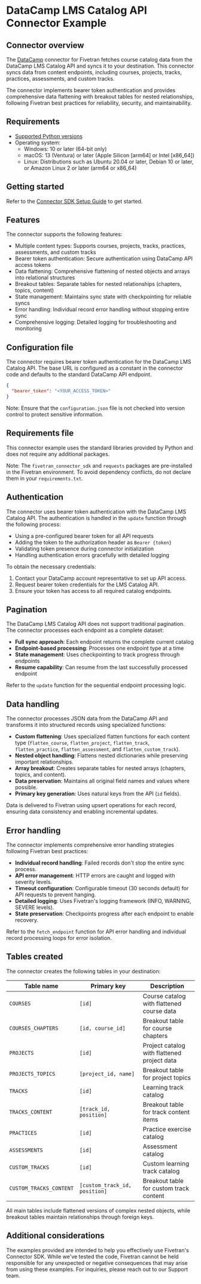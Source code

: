 # DataCamp LMS Catalog API Connector Example

## Connector overview

The [DataCamp](https://www.datacamp.com/) connector for Fivetran fetches course catalog data from the DataCamp LMS Catalog API and syncs it to your destination. This connector syncs data from content endpoints, including courses, projects, tracks, practices, assessments, and custom tracks.

The connector implements bearer token authentication and provides comprehensive data flattening with breakout tables for nested relationships, following Fivetran best practices for reliability, security, and maintainability.

## Requirements

- [Supported Python versions](https://github.com/fivetran/fivetran_connector_sdk/blob/main/README.md#requirements)
- Operating system:
  - Windows: 10 or later (64-bit only)
  - macOS: 13 (Ventura) or later (Apple Silicon [arm64] or Intel [x86_64])
  - Linux: Distributions such as Ubuntu 20.04 or later, Debian 10 or later, or Amazon Linux 2 or later (arm64 or x86_64)

## Getting started

Refer to the [Connector SDK Setup Guide](https://fivetran.com/docs/connectors/connector-sdk/setup-guide) to get started.

## Features

The connector supports the following features:

- Multiple content types: Supports courses, projects, tracks, practices, assessments, and custom tracks
- Bearer token authentication: Secure authentication using DataCamp API access tokens
- Data flattening: Comprehensive flattening of nested objects and arrays into relational structures
- Breakout tables: Separate tables for nested relationships (chapters, topics, content)
- State management: Maintains sync state with checkpointing for reliable syncs
- Error handling: Individual record error handling without stopping entire sync
- Comprehensive logging: Detailed logging for troubleshooting and monitoring

## Configuration file

The connector requires bearer token authentication for the DataCamp LMS Catalog API. The base URL is configured as a constant in the connector code and defaults to the standard DataCamp API endpoint.

```json
{
  "bearer_token": "<YOUR_ACCESS_TOKEN>"
}
```

Note: Ensure that the `configuration.json` file is not checked into version control to protect sensitive information.

## Requirements file

This connector example uses the standard libraries provided by Python and does not require any additional packages.

Note: The `fivetran_connector_sdk` and `requests` packages are pre-installed in the Fivetran environment. To avoid dependency conflicts, do not declare them in your `requirements.txt`.

## Authentication

The connector uses bearer token authentication with the DataCamp LMS Catalog API. The authentication is handled in the `update` function through the following process:

- Using a pre-configured bearer token for all API requests
- Adding the token to the authorization header as `Bearer {token}`
- Validating token presence during connector initialization
- Handling authentication errors gracefully with detailed logging

To obtain the necessary credentials:
1. Contact your DataCamp account representative to set up API access.
2. Request bearer token credentials for the LMS Catalog API.
3. Ensure your token has access to all required catalog endpoints.

## Pagination

The DataCamp LMS Catalog API does not support traditional pagination. The connector processes each endpoint as a complete dataset:

- **Full sync approach**: Each endpoint returns the complete current catalog
- **Endpoint-based processing**: Processes one endpoint type at a time
- **State management**: Uses checkpointing to track progress through endpoints
- **Resume capability**: Can resume from the last successfully processed endpoint

Refer to the `update` function for the sequential endpoint processing logic.

## Data handling

The connector processes JSON data from the DataCamp API and transforms it into structured records using specialized functions:

- **Custom flattening**: Uses specialized flatten functions for each content type (`flatten_course`, `flatten_project`, `flatten_track`, `flatten_practice`, `flatten_assessment`, and `flatten_custom_track`).
- **Nested object handling**: Flattens nested dictionaries while preserving important relationships.
- **Array breakout**: Creates separate tables for nested arrays (chapters, topics, and content).
- **Data preservation**: Maintains all original field names and values where possible.
- **Primary key generation**: Uses natural keys from the API (`id` fields).

Data is delivered to Fivetran using upsert operations for each record, ensuring data consistency and enabling incremental updates.

## Error handling

The connector implements comprehensive error handling strategies following Fivetran best practices:

- **Individual record handling**: Failed records don't stop the entire sync process.
- **API error management**: HTTP errors are caught and logged with severity levels.
- **Timeout configuration**: Configurable timeout (30 seconds default) for API requests to prevent hanging.
- **Detailed logging**: Uses Fivetran's logging framework (INFO, WARNING, SEVERE levels).
- **State preservation**: Checkpoints progress after each endpoint to enable recovery.

Refer to the `fetch_endpoint` function for API error handling and individual record processing loops for error isolation.

## Tables created

The connector creates the following tables in your destination:

| Table name              | Primary key                    | Description |
|-------------------------|--------------------------------|-------------|
| `COURSES`               | `[id]`                         | Course catalog with flattened course data |
| `COURSES_CHAPTERS`      | `[id, course_id]`              | Breakout table for course chapters |
| `PROJECTS`              | `[id]`                         | Project catalog with flattened project data |
| `PROJECTS_TOPICS`       | `[project_id, name]`           | Breakout table for project topics |
| `TRACKS`                | `[id]`                         | Learning track catalog |
| `TRACKS_CONTENT`        | `[track_id, position]`         | Breakout table for track content items |
| `PRACTICES`             | `[id]`                         | Practice exercise catalog |
| `ASSESSMENTS`           | `[id]`                         | Assessment catalog |
| `CUSTOM_TRACKS`         | `[id]`                         | Custom learning track catalog |
| `CUSTOM_TRACKS_CONTENT` | `[custom_track_id, position]`  | Breakout table for custom track content |

All main tables include flattened versions of complex nested objects, while breakout tables maintain relationships through foreign keys.

## Additional considerations

The examples provided are intended to help you effectively use Fivetran's Connector SDK. While we've tested the code, Fivetran cannot be held responsible for any unexpected or negative consequences that may arise from using these examples. For inquiries, please reach out to our Support team.
